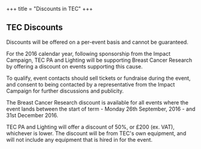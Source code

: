 +++
title = "Discounts in TEC"
+++

## TEC Discounts

Discounts will be offered on a per-event basis and cannot be guaranteed.

For the 2016 calendar year, following sponsorship from the Impact Campaign, TEC PA and Lighting will be supporting Breast Cancer Research by offering a discount on events supporting this cause.

To qualify, event contacts should sell tickets or fundraise during the event, and consent to being contacted by a representative from the Impact Campaign for further discussions and publicity.

The Breast Cancer Research discount is available for all events where the event lands between the start of term - Monday 26th September, 2016 - and 31st December 2016.

TEC PA and Lighting will offer a discount of 50%, or £200 (ex. VAT), whichever is lower. The discount will be from TEC's own equipment, and will not include any equipment that is hired in for the event.
